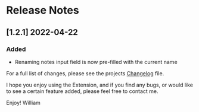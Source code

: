 # Release Notes

<!-- ## [v-inc] ${YEAR4}-${MONTHNUMBER}-${DATE} -->

## [1.2.1] 2022-04-22
### Added
- Renaming notes input field is now pre-filled with the current name

For a full list of changes, please see the projects [Changelog](CHANGELOG.md) file.

I hope you enjoy using the Extension, and if you find any bugs, or would like to see a certain feature added, please feel free to contact me.

Enjoy! William
